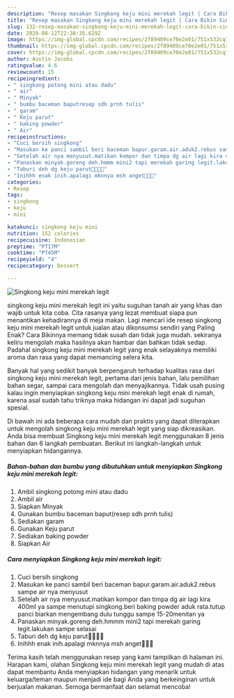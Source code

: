 ```yaml
---
description: "Resep masakan Singkong keju mini merekah legit | Cara Bikin Singkong keju mini merekah legit Yang Mudah Dan Praktis"
title: "Resep masakan Singkong keju mini merekah legit | Cara Bikin Singkong keju mini merekah legit Yang Mudah Dan Praktis"
slug: 132-resep-masakan-singkong-keju-mini-merekah-legit-cara-bikin-singkong-keju-mini-merekah-legit-yang-mudah-dan-praktis
date: 2020-08-12T22:38:35.629Z
image: https://img-global.cpcdn.com/recipes/2f89409ce70e2e01/751x532cq70/singkong-keju-mini-merekah-legit-foto-resep-utama.jpg
thumbnail: https://img-global.cpcdn.com/recipes/2f89409ce70e2e01/751x532cq70/singkong-keju-mini-merekah-legit-foto-resep-utama.jpg
cover: https://img-global.cpcdn.com/recipes/2f89409ce70e2e01/751x532cq70/singkong-keju-mini-merekah-legit-foto-resep-utama.jpg
author: Austin Jacobs
ratingvalue: 4.6
reviewcount: 15
recipeingredient:
- " singkong potong mini atau dadu"
- " air"
- " Minyak"
- " bumbu baceman baputresep sdh prnh tulis"
- " garam"
- " Keju parut"
- " baking powder"
- " Air"
recipeinstructions:
- "Cuci bersih singkong"
- "Masukan ke panci sambil beri baceman bapur.garam.air.aduk2.rebus sampe air nya menyusut"
- "Setelah air nya menyusut.matikan kompor dan timpa dg air lagi kira 400ml ya sampe menutupi singkong.beri baking powder aduk rata.tutup panci biarkan mengembang dulu tunggu sampe 15-20menitan ya"
- "Panaskan minyak.goreng deh.hmmm mini2 tapi merekah garing legit.lakukan sampe selasai"
- "Taburi deh dg keju parut🤤🤤🤤🤤"
- "Inihhh enak inih.apalagi mknnya msh anget🤤🤤🤤"
categories:
- Resep
tags:
- singkong
- keju
- mini

katakunci: singkong keju mini 
nutrition: 152 calories
recipecuisine: Indonesian
preptime: "PT17M"
cooktime: "PT45M"
recipeyield: "4"
recipecategory: Dessert

---
```



![Singkong keju mini merekah legit](https://img-global.cpcdn.com/recipes/2f89409ce70e2e01/751x532cq70/singkong-keju-mini-merekah-legit-foto-resep-utama.jpg)


singkong keju mini merekah legit ini yaitu suguhan tanah air yang khas dan wajib untuk kita coba. Cita rasanya yang lezat membuat siapa pun menantikan kehadirannya di meja makan.
Lagi mencari ide resep singkong keju mini merekah legit untuk jualan atau dikonsumsi sendiri yang Paling Enak? Cara Bikinnya memang tidak susah dan tidak juga mudah. sekiranya keliru mengolah maka hasilnya akan hambar dan bahkan tidak sedap. Padahal singkong keju mini merekah legit yang enak selayaknya memiliki aroma dan rasa yang dapat memancing selera kita.

Banyak hal yang sedikit banyak berpengaruh terhadap kualitas rasa dari singkong keju mini merekah legit, pertama dari jenis bahan, lalu pemilihan bahan segar, sampai cara mengolah dan menyajikannya. Tidak usah pusing kalau ingin menyiapkan singkong keju mini merekah legit enak di rumah, karena asal sudah tahu triknya maka hidangan ini dapat jadi suguhan spesial.




Di bawah ini ada beberapa cara mudah dan praktis yang dapat diterapkan untuk mengolah singkong keju mini merekah legit yang siap dikreasikan. Anda bisa membuat Singkong keju mini merekah legit menggunakan 8 jenis bahan dan 6 langkah pembuatan. Berikut ini langkah-langkah untuk menyiapkan hidangannya.

<!--inarticleads1-->

##### Bahan-bahan dan bumbu yang dibutuhkan untuk menyiapkan Singkong keju mini merekah legit:

1. Ambil  singkong potong mini atau dadu
1. Ambil  air
1. Siapkan  Minyak
1. Gunakan  bumbu baceman baput(resep sdh prnh tulis)
1. Sediakan  garam
1. Gunakan  Keju parut
1. Sediakan  baking powder
1. Siapkan  Air




<!--inarticleads2-->

##### Cara menyiapkan Singkong keju mini merekah legit:

1. Cuci bersih singkong
1. Masukan ke panci sambil beri baceman bapur.garam.air.aduk2.rebus sampe air nya menyusut
1. Setelah air nya menyusut.matikan kompor dan timpa dg air lagi kira 400ml ya sampe menutupi singkong.beri baking powder aduk rata.tutup panci biarkan mengembang dulu tunggu sampe 15-20menitan ya
1. Panaskan minyak.goreng deh.hmmm mini2 tapi merekah garing legit.lakukan sampe selasai
1. Taburi deh dg keju parut🤤🤤🤤🤤
1. Inihhh enak inih.apalagi mknnya msh anget🤤🤤🤤




Terima kasih telah menggunakan resep yang kami tampilkan di halaman ini. Harapan kami, olahan Singkong keju mini merekah legit yang mudah di atas dapat membantu Anda menyiapkan hidangan yang menarik untuk keluarga/teman maupun menjadi ide bagi Anda yang berkeinginan untuk berjualan makanan. Semoga bermanfaat dan selamat mencoba!

